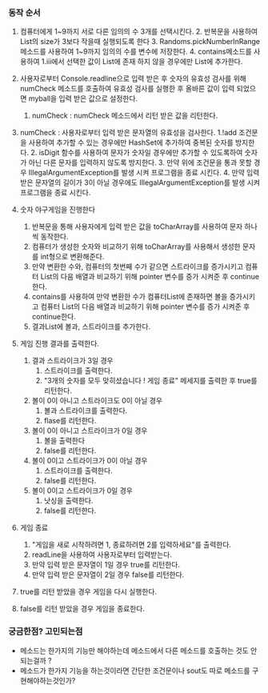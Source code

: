 ### 동작 순서

1. 컴퓨터에게 1~9까지 서로 다른 임의의 수 3개를 선택시킨다.
    2. 반복문을 사용하여 List의 size가 3보다 작을때 실행되도록 한다
    3. Randoms.pickNumberInRange메소드를 사용하여 1~9까지 임의의 수를 변수에 저장한다.
    4. contains메소드를 사용하여 1.iii에서 선택한 값이 List에 존재 하지 않을 경우에만 List에 추가한다.
2. 사용자로부터 Console.readline으로 입력 받은 후 숫자의 유효성 검사를 위해 numCheck 메소드를 호출하여 유효성 검사를 실행한 후 올바른 값이 입력 되었으면 myball을 입력 받은 값으로
   설정한다.
    1. numCheck : numCheck 메소드에서 리턴 받은 값을 리턴한다.

3. numCheck : 사용자로부터 입력 받은 문자열의 유효성을 검사한다.
   1.!add 조건문을 사용하여 추가할 수 있는 경우에만 HashSet에 추가하여 중복된 숫자를 방지한다.
    2. isDigit 함수를 사용하여 문자가 숫자일 경우에만 추가할 수 있도록하여 숫자가 아닌 다른 문자를 입력하지 않도록 방지한다.
    3. 만약 위에 조건문을 통과 못할 경우 IllegalArgumentException를 발생 시켜 프로그램을 종료 시킨다.
    4. 만약 입력 받은 문자열의 길이가 3이 아닐 경우에도 IllegalArgumentException를 발생 시켜 프로그램을 종료 시킨다.
4. 숫자 야구게임을 진행한다
    1. 반복문을 통해 사용자에게 입력 받은 값을 toCharArray를 사용하여 문자 하나씩 동작한다.
    2. 컴퓨터가 생성한 숫자와 비교하기 위해 toCharArray를 사용해서 생성한 문자를 int형으로 변환해준다.
    3. 만약 변환한 수와, 컴퓨터의 첫번째 수가 같으면 스트라이크를 증가시키고 컴퓨터 List의 다음 배열과 비교하기 위해 pointer 변수를 증가 시켜준 후 continue한다.
    4. contains를 사용하여 만약 변환한 수가 컴퓨터List에 존재하면 볼을 증가시키고 컴퓨터 List의 다음 배열과 비교하기 위해 pointer 변수를 증가 시켜준 후 continue한다.
    5. 결과List에 볼과, 스트라이크를 추가한다.
5. 게임 진행 결과를 출력한다.
    1. 결과 스트라이크가 3일 경우
        1. 스트라이크를 출력한다.
        2. "3개의 숫자를 모두 맞히셨습니다 ! 게임 종료" 메세지를 출력한 후 true를 리턴한다.
    2. 볼이 0이 아니고 스트라이크도 0이 아닐 경우
        1. 볼과 스트라이크를 출력한다.
        2. flase를 리턴한다.
    3. 볼이 0이 아니고 스트라이크가 0일 경우
        1. 볼을 출력한다
        2. false를 리턴한다.
    4. 볼이 0이고 스트라이크가 0이 아닐 경우
        1. 스트라이크를 출력한다.
        2. false를 리턴한다.
    5. 볼이 0이고 스트라이크가 0일 경우
        1. 낫싱을 출력한다.
        2. false를 리턴한다.
4. 게임 종료
    1. "게임을 새로 시작하려면 1, 종료하려면 2를 입력하세요"를 출력한다.
    2. readLine을 사용하여 사용자로부터 입력받는다.
    3. 만약 입력 받은 문자열이 1일 경우 true를 리턴한다.
    4. 만약 입력 받은 문자열이 2일 경우 false를 리턴한다.
5. true를 리턴 받았을 경우 게임을 다시 실행한다.
6. false를 리턴 받았을 경우 게임을 종료한다.

### 궁금한점? 고민되는점

- 메소드는 한가지의 기능만 해야하는데 메소드에서 다른 메소드를 호출하는 것도 안되는걸까 ?
- 메소드가 한가지 기능을 하는것이라면 간단한 조건문이나 sout도 따로 메소드를 구현해야하는것인가?